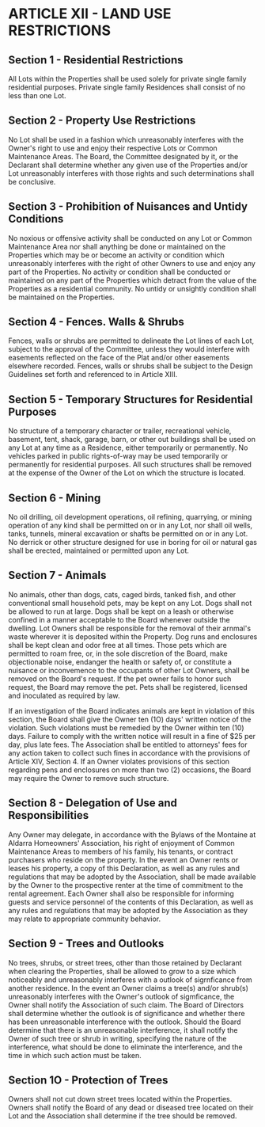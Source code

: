 # ARTICLE XII - LAND USE RESTRICTIONS

## Section 1 - Residential Restrictions

All Lots within the Properties shall be used
solely for private single family residential purposes. Private single family Residences shall
consist of no less than one Lot.

## Section 2 - Property Use Restrictions

No Lot shall be used in a fashion which
unreasonably interferes with the Owner's right to use and enjoy their respective Lots or
Common Maintenance Areas. The Board, the Committee designated by it, or the Declarant
shall determine whether any given use of the Properties and/or Lot unreasonably interferes
with those rights and such determinations shall be conclusive.

## Section 3 - Prohibition of Nuisances and Untidy Conditions

No noxious or
offensive activity shall be conducted on any Lot or Common Maintenance Area nor shall
anything be done or maintained on the Properties which may be or become an activity or
condition which unreasonably interferes with the right of other Owners to use and enjoy any
part of the Properties. No activity or condition shall be conducted or maintained on any part
of the Properties which detract from the value of the Properties as a residential community.
No untidy or unsightly condition shall be maintained on the Properties.

## Section 4 - Fences. Walls & Shrubs

Fences, walls or shrubs are permitted to
delineate the Lot lines of each Lot, subject to the approval of the Committee, unless they
would interfere with easements reflected on the face of the Plat and/or other easements
elsewhere recorded. Fences, walls or shrubs shall be subject to the Design Guidelines set
forth and referenced to in Article XIII.

## Section 5 - Temporary Structures for Residential Purposes

No structure of a
temporary character or trailer, recreational vehicle, basement, tent, shack, garage, barn, or
other out buildings shall be used on any Lot at any time as a Residence, either temporarily or
permanently. No vehicles parked in public rights-of-way may be used temporarily or
permanently for residential purposes. All such structures shall be removed at the expense of
the Owner of the Lot on which the structure is located.

## Section 6 - Mining

No oil drilling, oil development operations, oil refining,
quarrying, or mining operation of any kind shall be permitted on or in any Lot, nor shall oil
wells, tanks, tunnels, mineral excavation or shafts be permitted on or in any Lot. No derrick
or other structure designed for use in boring for oil or natural gas shall be erected,
maintained or permitted upon any Lot.

## Section 7 - Animals

No animals, other than dogs, cats, caged birds, tanked fish,
and other conventional small household pets, may be kept on any Lot. Dogs shall not be
allowed to run at large. Dogs shall be kept on a leash or otherwise confined in a manner
acceptable to the Board whenever outside the dwelling. Lot Owners shall be responsible for
the removal of their arnmal's waste wherever it is deposited within the Property. Dog runs
and enclosures shall be kept clean and odor free at all times. Those pets which are
permitted to roam free, or, in the sole discretion of the Board, make objectionable noise,
endanger the health or safety of, or constitute a nuisance or inconvemence to the occupants
of other Lot Owners, shall be removed on the Board's request. If the pet owner fails to
honor such request, the Board may remove the pet. Pets shall be registered, licensed and
inoculated as required by law.

If an investigation of the Board indicates animals are kept in violation of this section, the
Board shall give the Owner ten (1O) days' written notice of the violation. Such violations
must be remedied by the Owner within ten (10) days. Failure to comply with the written
notice will result in a fine of $25 per day, plus late fees. The Association shall be entitled to
attorneys' fees for any action taken to collect such fines in accordance with the provisions of
Article XIV, Section 4. If an Owner violates provisions of this section regarding pens and
enclosures on more than two (2) occasions, the Board may require the Owner to remove
such structure.

## Section 8 - Delegation of Use and Responsibilities

Any Owner may delegate,
in accordance with the Bylaws of the Montaine at Aldarra Homeowners' Association, his right
of enjoyment of Common Maintenance Areas to members of his family, his tenants, or
contract purchasers who reside on the property. In the event an Owner rents or leases his
property, a copy of this Declaration, as well as any rules and regulations that may be
adopted by the Association, shall be made available by the Owner to the prospective renter
at the time of commitment to the rental agreement. Each Owner shall also be responsible
for informing guests and service personnel of the contents of this Declaration, as well as any
rules and regulations that may be adopted by the Association as they may relate to
appropriate community behavior.

## Section 9 - Trees and Outlooks

No trees, shrubs, or street trees, other than
those retained by Declarant when clearing the Properties, shall be allowed to grow to a size
which noticeably and unreasonably interferes with a outlook of sigrnficance from another
residence. In the event an Owner claims a tree(s) and/or shrub(s) unreasonably interferes
with the Owner's outlook of sigmficance, the Owner shall notify the Association of such
claim. The Board of Directors shall determine whether the outlook is of significance and
whether there has been unreasonable interference with the outlook. Should the Board
determine that there is an unreasonable interference, it shall notify the Owner of such tree or
shrub in writing, specifying the nature of the interference, what should be done to eliminate
the interference, and the time in which such action must be taken.

## Section 1O - Protection of Trees

Owners shall not cut down street trees located
within the Properties. Owners shall notify the Board of any dead or diseased tree located on
their Lot and the Association shall determine if the tree should be removed.
